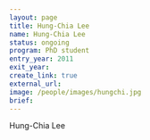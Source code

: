 ```yaml
---
layout: page
title: Hung-Chia Lee 
name: Hung-Chia Lee
status: ongoing
program: PhD student
entry_year: 2011
exit_year: 
create_link: true
external_url: 
image: /people/images/hungchi.jpg
brief:
---
```


Hung-Chia Lee